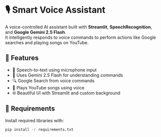 # 🎙️ Smart Voice Assistant

A voice-controlled AI assistant built with **Streamlit**, **SpeechRecognition**, and **Google Gemini 2.5 Flash**.  
It intelligently responds to voice commands to perform actions like Google searches and playing songs on YouTube.

## 🚀 Features

- 🎤 Speech-to-text using microphone input
- 💬 Uses Gemini 2.5 Flash for understanding commands
- 🔍 Google Search from voice commands
- 🎵 Plays YouTube songs using voice
- 🌐 Beautiful UI with Streamlit and custom background

## 🔧 Requirements

Install required libraries with:

```bash
pip install -r requirements.txt
